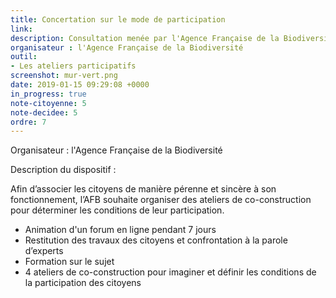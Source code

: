 ```yaml
---
title: Concertation sur le mode de participation
link: 
description: Consultation menée par l'Agence Française de la Biodiversité
organisateur : l'Agence Française de la Biodiversité
outil:
- Les ateliers participatifs
screenshot: mur-vert.png
date: 2019-01-15 09:29:08 +0000
in_progress: true
note-citoyenne: 5
note-decidee: 5
ordre: 7
---
```


Organisateur : l'Agence Française de la Biodiversité

Description du dispositif : 

Afin d’associer les citoyens  de manière pérenne et sincère à son fonctionnement, l’AFB souhaite organiser des ateliers de co-construction pour déterminer les conditions de leur participation. 
- Animation d'un forum en ligne pendant 7 jours
- Restitution des travaux des citoyens et confrontation à la parole d’experts
- Formation sur le sujet
- 4 ateliers de co-construction pour imaginer et définir les conditions de la participation des citoyens
